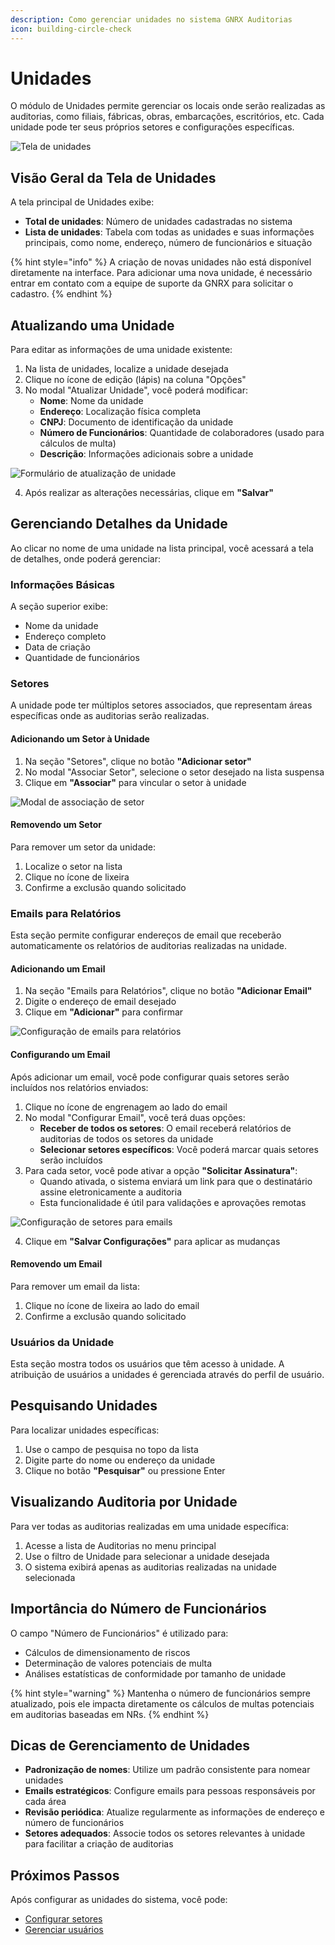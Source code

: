 ```yaml
---
description: Como gerenciar unidades no sistema GNRX Auditorias
icon: building-circle-check
---
```


# Unidades

O módulo de Unidades permite gerenciar os locais onde serão realizadas as auditorias, como filiais, fábricas, obras, embarcações, escritórios, etc. Cada unidade pode ter seus próprios setores e configurações específicas.

![Tela de unidades](../../.gitbook/assets/unidades.png)

## Visão Geral da Tela de Unidades

A tela principal de Unidades exibe:

* **Total de unidades**: Número de unidades cadastradas no sistema
* **Lista de unidades**: Tabela com todas as unidades e suas informações principais, como nome, endereço, número de funcionários e situação

{% hint style="info" %}
A criação de novas unidades não está disponível diretamente na interface. Para adicionar uma nova unidade, é necessário entrar em contato com a equipe de suporte da GNRX para solicitar o cadastro.
{% endhint %}

## Atualizando uma Unidade

Para editar as informações de uma unidade existente:

1. Na lista de unidades, localize a unidade desejada
2. Clique no ícone de edição (lápis) na coluna "Opções"
3. No modal "Atualizar Unidade", você poderá modificar:
   * **Nome**: Nome da unidade
   * **Endereço**: Localização física completa
   * **CNPJ**: Documento de identificação da unidade
   * **Número de Funcionários**: Quantidade de colaboradores (usado para cálculos de multa)
   * **Descrição**: Informações adicionais sobre a unidade

![Formulário de atualização de unidade](../../.gitbook/assets/atualizar-unidade.png)

4. Após realizar as alterações necessárias, clique em **"Salvar"**

## Gerenciando Detalhes da Unidade

Ao clicar no nome de uma unidade na lista principal, você acessará a tela de detalhes, onde poderá gerenciar:

### Informações Básicas

A seção superior exibe:

* Nome da unidade
* Endereço completo
* Data de criação
* Quantidade de funcionários

### Setores

A unidade pode ter múltiplos setores associados, que representam áreas específicas onde as auditorias serão realizadas.

#### Adicionando um Setor à Unidade

1. Na seção "Setores", clique no botão **"Adicionar setor"**
2. No modal "Associar Setor", selecione o setor desejado na lista suspensa
3. Clique em **"Associar"** para vincular o setor à unidade

![Modal de associação de setor](../../.gitbook/assets/associar-setor.png)

#### Removendo um Setor

Para remover um setor da unidade:

1. Localize o setor na lista
2. Clique no ícone de lixeira
3. Confirme a exclusão quando solicitado

### Emails para Relatórios

Esta seção permite configurar endereços de email que receberão automaticamente os relatórios de auditorias realizadas na unidade.

#### Adicionando um Email

1. Na seção "Emails para Relatórios", clique no botão **"Adicionar Email"**
2. Digite o endereço de email desejado
3. Clique em **"Adicionar"** para confirmar

![Configuração de emails para relatórios](../../.gitbook/assets/add-email.png)

#### Configurando um Email

Após adicionar um email, você pode configurar quais setores serão incluídos nos relatórios enviados:

1. Clique no ícone de engrenagem ao lado do email
2. No modal "Configurar Email", você terá duas opções:
   * **Receber de todos os setores**: O email receberá relatórios de auditorias de todos os setores da unidade
   * **Selecionar setores específicos**: Você poderá marcar quais setores serão incluídos
3. Para cada setor, você pode ativar a opção **"Solicitar Assinatura"**:
   * Quando ativada, o sistema enviará um link para que o destinatário assine eletronicamente a auditoria
   * Esta funcionalidade é útil para validações e aprovações remotas

![Configuração de setores para emails](../../.gitbook/assets/config-email.png)

4. Clique em **"Salvar Configurações"** para aplicar as mudanças

#### Removendo um Email

Para remover um email da lista:

1. Clique no ícone de lixeira ao lado do email
2. Confirme a exclusão quando solicitado

### Usuários da Unidade

Esta seção mostra todos os usuários que têm acesso à unidade. A atribuição de usuários a unidades é gerenciada através do perfil de usuário.

## Pesquisando Unidades

Para localizar unidades específicas:

1. Use o campo de pesquisa no topo da lista
2. Digite parte do nome ou endereço da unidade
3. Clique no botão **"Pesquisar"** ou pressione Enter

## Visualizando Auditoria por Unidade

Para ver todas as auditorias realizadas em uma unidade específica:

1. Acesse a lista de Auditorias no menu principal
2. Use o filtro de Unidade para selecionar a unidade desejada
3. O sistema exibirá apenas as auditorias realizadas na unidade selecionada

## Importância do Número de Funcionários

O campo "Número de Funcionários" é utilizado para:

* Cálculos de dimensionamento de riscos
* Determinação de valores potenciais de multa
* Análises estatísticas de conformidade por tamanho de unidade

{% hint style="warning" %}
Mantenha o número de funcionários sempre atualizado, pois ele impacta diretamente os cálculos de multas potenciais em auditorias baseadas em NRs.
{% endhint %}

## Dicas de Gerenciamento de Unidades

* **Padronização de nomes**: Utilize um padrão consistente para nomear unidades
* **Emails estratégicos**: Configure emails para pessoas responsáveis por cada área
* **Revisão periódica**: Atualize regularmente as informações de endereço e número de funcionários
* **Setores adequados**: Associe todos os setores relevantes à unidade para facilitar a criação de auditorias

## Próximos Passos

Após configurar as unidades do sistema, você pode:

* [Configurar setores](setor.md)
* [Gerenciar usuários](usuario.md)
